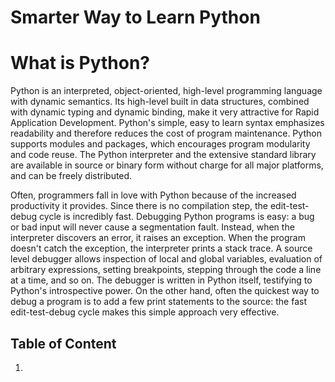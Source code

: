 # Smarter Way to Learn Python

# What is Python?

Python is an interpreted, object-oriented, high-level programming language with dynamic semantics. 
Its high-level built in data structures, combined with dynamic typing and dynamic binding, make it very attractive for Rapid Application Development.
Python's simple, easy to learn syntax emphasizes readability and therefore reduces the cost of program maintenance. 
Python supports modules and packages, which encourages program modularity and code reuse. 
The Python interpreter and the extensive standard library are available in source or binary form without charge for all major platforms, and can be freely distributed.

Often, programmers fall in love with Python because of the increased productivity it provides. Since there is no compilation step, the edit-test-debug cycle is incredibly fast. Debugging Python programs is easy: a bug or bad input will never cause a segmentation fault. Instead, when the interpreter discovers an error, it raises an exception. When the program doesn't catch the exception, the interpreter prints a stack trace. A source level debugger allows inspection of local and global variables, evaluation of arbitrary expressions, setting breakpoints, stepping through the code a line at a time, and so on. The debugger is written in Python itself, testifying to Python's introspective power. On the other hand, often the quickest way to debug a program is to add a few print statements to the source: the fast edit-test-debug cycle makes this simple approach very effective.

## Table of Content

1. 
